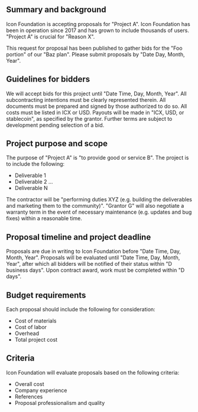 ## **Summary and background**

Icon Foundation is accepting proposals for "Project A". Icon Foundation has been in operation since 2017 and has grown to include thousands of users. "Project A" is crucial for "Reason X".

This request for proposal has been published to gather bids for the "Foo portion" of our "Baz plan". Please submit proposals by "Date Day, Month, Year".

## **Guidelines for bidders**

We will accept bids for this project until "Date Time, Day, Month, Year". All subcontracting intentions must be clearly represented therein. All documents must be prepared and signed by those authorized to do so. All costs must be listed in ICX or USD. Payouts will be made in "ICX, USD, or stablecoin", as specified by the grantor. Further terms are subject to development pending selection of a bid.

## **Project purpose and scope**

The purpose of "Project A" is "to provide good or service B". The project is to include the following:

- Deliverable 1
- Deliverable 2
...
- Deliverable N

The contractor will be "performing duties XYZ (e.g. building the deliverables and marketing them to the community)". "Grantor G" will also negotiate a warranty term in the event of necessary maintenance (e.g. updates and bug fixes) within a reasonable time.

## **Proposal timeline and project deadline**

Proposals are due in writing to Icon Foundation before "Date Time, Day, Month, Year". Proposals will be evaluated until "Date Time, Day, Month, Year", after which all bidders will be notified of their status within "D business days". Upon contract award, work must be completed within "D days".

## **Budget requirements**

Each proposal should include the following for consideration:

- Cost of materials
- Cost of labor
- Overhead
- Total project cost

## **Criteria**

Icon Foundation will evaluate proposals based on the following criteria:

- Overall cost
- Company experience
- References
- Proposal professionalism and quality